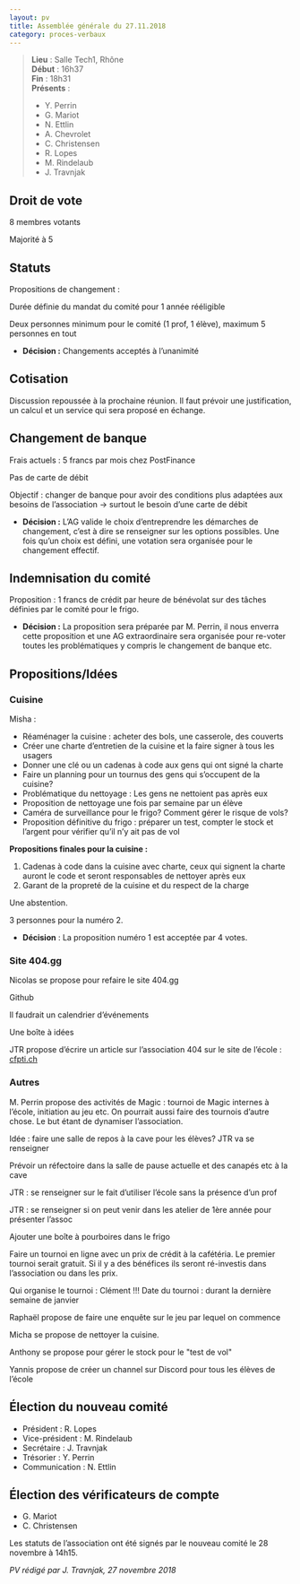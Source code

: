 ```yaml
---
layout: pv
title: Assemblée générale du 27.11.2018
category: proces-verbaux
---
```


> **Lieu** : Salle Tech1, Rhône<br>
> **Début** : 16h37<br>
> **Fin** : 18h31<br>
> **Présents** :
> - Y. Perrin
> - G. Mariot
> - N. Ettlin
> - A. Chevrolet
> - C. Christensen
> - R. Lopes
> - M. Rindelaub
> - J. Travnjak

## Droit de vote

8 membres votants

Majorité à 5

## Statuts

Propositions de changement :

Durée définie du mandat du comité pour 1 année rééligible

Deux personnes minimum pour le comité (1 prof, 1 élève), maximum 5 personnes en tout

* **Décision :** Changements acceptés à l’unanimité

## Cotisation

Discussion repoussée à la prochaine réunion. Il faut prévoir une justification, un calcul et un service qui sera proposé en échange.

## Changement de banque

Frais actuels : 5 francs par mois chez PostFinance

Pas de carte de débit

Objectif : changer de banque pour avoir des conditions plus adaptées aux besoins de l’association -> surtout le besoin d’une carte de débit

* **Décision :** L’AG valide le choix d’entreprendre les démarches de changement, c’est à dire se renseigner sur les options possibles. Une fois qu’un choix est défini, une votation sera organisée pour le changement effectif.

## Indemnisation du comité

Proposition : 1 francs de crédit par heure de bénévolat sur des tâches définies par le comité pour le frigo.

* **Décision :** La proposition sera préparée par M. Perrin, il nous enverra cette proposition et une AG extraordinaire sera organisée pour re-voter toutes les problématiques y compris le changement de banque etc.

## Propositions/Idées

### Cuisine

Misha :
- Réaménager la cuisine : acheter des bols, une casserole, des couverts
- Créer une charte d’entretien de la cuisine et la faire signer à tous les usagers
- Donner une clé ou un cadenas à code aux gens qui ont signé la charte
- Faire un planning pour un tournus des gens qui s’occupent de la cuisine?
- Problématique du nettoyage : Les gens ne nettoient pas après eux
- Proposition de nettoyage une fois par semaine par un élève
- Caméra de surveillance pour le frigo? Comment gérer le risque de vols?
- Proposition définitive du frigo : préparer un test, compter le stock et l’argent pour vérifier qu’il n’y ait pas de vol

**Propositions finales pour la cuisine :**

1. Cadenas à code dans la cuisine avec charte, ceux qui signent la charte auront le code et seront responsables de nettoyer après eux
2. Garant de la propreté de la cuisine et du respect de la charge

Une abstention.

3 personnes pour la numéro 2.

* **Décision** : La proposition numéro 1 est acceptée par 4 votes.

### Site 404.gg

Nicolas se propose pour refaire le site 404.gg

Github

Il faudrait un calendrier d’événements

Une boîte à idées

JTR propose d’écrire un article sur l’association 404 sur le site de l’école : [cfpti.ch](https://cfpti.ch)

### Autres

M. Perrin propose des activités de Magic : tournoi de Magic internes à l’école, initiation au jeu etc. On pourrait aussi faire des tournois d’autre chose. Le but étant de dynamiser l’association.

Idée : faire une salle de repos à la cave pour les élèves? JTR va se renseigner

Prévoir un réfectoire dans la salle de pause actuelle et des canapés etc à la cave

JTR : se renseigner sur le fait d’utiliser l’école sans la présence d’un prof

JTR : se renseigner si on peut venir dans les atelier de 1ère année pour présenter l’assoc

Ajouter une boîte à pourboires dans le frigo

Faire un tournoi en ligne avec un prix de crédit à la cafétéria. Le premier tournoi serait gratuit. Si il y a des bénéfices ils seront ré-investis dans l’association ou dans les prix.

Qui organise le tournoi : Clément !!! Date du tournoi : durant la dernière semaine de janvier

Raphaël propose de faire une enquête sur le jeu par lequel on commence

Micha se propose de nettoyer la cuisine.

Anthony se propose pour gérer le stock pour le "test de vol"

Yannis propose de créer un channel sur Discord pour tous les élèves de l’école

## Élection du nouveau comité

- Président :  R. Lopes
- Vice-président : M. Rindelaub
- Secrétaire : J. Travnjak
- Trésorier : Y. Perrin
- Communication : N. Ettlin

## Élection des vérificateurs de compte

- G. Mariot
- C. Christensen

Les statuts de l’association ont été signés par le nouveau comité le 28 novembre à 14h15.

_PV rédigé par J. Travnjak, 27 novembre 2018_
